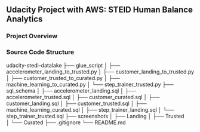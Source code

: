 ## Udacity Project with AWS: STEID Human Balance Analytics

### Project Overview

### Source Code Structure
udacity-stedi-datalake 
├── glue_script
│   ├── accelerometer_landing_to_trusted.py
│   ├── customer_landing_to_trusted.py
│   ├── customer_trusted_to_curated.py
│   ├── machine_learning_to_curated.py
│   └── step_trainer_trusted.py
├── sql_schema
│   ├── accelerometer_landing.sql
│   ├── accelerometer_trusted.sql
│   ├── customer_curated.sql
│   ├── customer_landing.sql
│   ├── customer_trusted.sql
│   ├── machine_learning_curated.sql
│   ├── step_trainer_landing.sql
│   └── step_trainer_trusted.sql
├── screenshots
│   ├── Landing
│   ├── Trusted  
│   └── Curated
├── .gitignore
└── README.md



